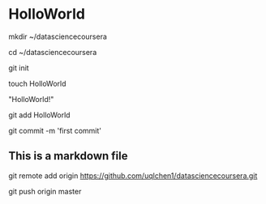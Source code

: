 HolloWorld
===========
mkdir ~/datasciencecoursera

cd ~/datasciencecoursera

git init

touch HolloWorld

"HolloWorld!" 

git add HolloWorld

git commit -m 'first commit'

## This is a markdown file

git remote add origin https://github.com/uqlchen1/datasciencecoursera.git

git push origin master


